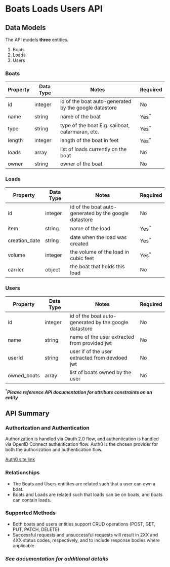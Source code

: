 # Boats Loads Users API

## Data Models

The API models **three** entities.
  1. Boats
  2. Loads
  3. Users

### Boats

|Property|Data Type|Notes|Required|
|---|---|---|---|
|id|integer|id of the boat auto-generated by the google datastore|No|
|name|string|name of the boat|Yes<sup>*</sup>|
|type|string|type of the boat E.g. sailboat, catarmaran, etc.|Yes<sup>*</sup>|
|length|integer|length of the boat in feet|Yes<sup>*</sup>|
|loads|array|list of loads currently on the boat|No|
|owner|string|owner of the boat|No|


### Loads

|Property|Data Type|Notes|Required|
|---|---|---|---|
|id|integer|id of the boat auto-generated by the google datastore|No|
|item|string|name of the load|Yes<sup>*</sup>
|creation_date|string|date when the load was created|Yes<sup>*</sup>
|volume|integer|the volume of the load in cubic feet|Yes<sup>*</sup>
|carrier|object|the boat that holds this load|No


### Users

|Property|Data Type|Notes|Required|
|---|---|---|---|
|id|integer|id of the boat auto-generated by the google datastore|No|
|name|string|name of the user extracted from provided jwt|No
|userId|string|user if of the user extracted from devdoed jwt|No
|owned_boats|array|list of boats owned by the user|No


<sup>*</sup>***Please reference API documentation for attribute constraints on an entity***

## API Summary

### Authorization and Authentication

Authorization is handled via Oauth 2.0 flow, and authentication is handled via OpenID Connect authentication flow. Auth0 is the chosen provider for both the authorization and authentication flow.

[Auth0 site link](https://auth0.com/)


### Relationships

  - The Boats and Users entitites are related such that a user can own a boat. 
  - Boats and Loads are related such that loads can be on boats, and boats can contain loads. 

### Supported Methods

  - Both boats and users entities support CRUD operations (POST, GET, PUT, PATCH, DELETE)
  - Successful requests and unsuccessful requests will result in 2XX and 4XX status codes, respectively, and to include response bodies where applicable.
  

### ***See documentation for additional details***












